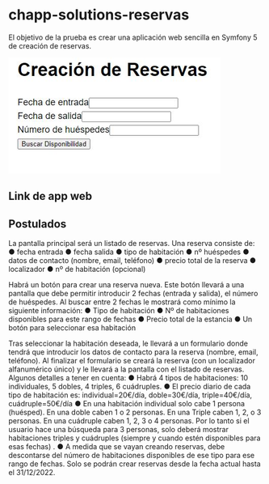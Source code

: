 # chapp-solutions-reservas

El objetivo de la prueba es crear una aplicación web sencilla en Symfony 5 de creación de reservas.

![Image text](https://github.com/arodriguezvega/chapp-solutions-reservas/blob/main/Captura.JPG)

## Link de app web



## Postulados

La pantalla principal será un listado de reservas. Una reserva consiste de:
● fecha entrada
● fecha salida
● tipo de habitación
● nº huéspedes
● datos de contacto (nombre, email, teléfono)
● precio total de la reserva
● localizador
● nº de habitación (opcional)

Habrá un botón para crear una reserva nueva. Este botón llevará a una pantalla que debe permitir introducir 2 fechas (entrada y salida), el número de huéspedes. Al buscar entre 2 fechas le mostrará como mínimo la siguiente información:
● Tipo de habitación
● Nº de habitaciones disponibles para este rango de fechas
● Precio total de la estancia
● Un botón para seleccionar esa habitación

Tras seleccionar la habitación deseada, le llevará a un formulario donde tendrá que introducir los datos de contacto para la reserva (nombre, email, teléfono). Al finalizar el formulario se creará la reserva (con un localizador alfanumérico único) y le llevará a la pantalla con el listado de reservas. Algunos detalles a tener en cuenta:
● Habrá 4 tipos de habitaciones: 10 individuales, 5 dobles, 4 triples, 6 cuádruples.
● El precio diario de cada tipo de habitación es: individual=20€/día, doble=30€/día, triple=40€/día, cuádruple=50€/día
● En una habitación individual solo cabe 1 persona (huésped). En una doble caben 1 o 2 personas. En una Triple caben 1, 2, o 3 personas. En una cuádruple caben 1, 2, 3 o 4 personas. Por lo tanto si el usuario hace una búsqueda para 3 personas, solo deberá mostrar habitaciones triples y cuádruples (siempre y cuando estén disponibles para esas fechas) .
● A medida que se vayan creando reservas, debe descontarse del número de habitaciones disponibles de ese tipo para ese rango de fechas. Solo se podrán crear reservas desde la fecha actual hasta el 31/12/2022.
